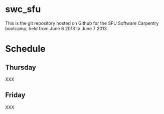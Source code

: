swc_sfu
=======

This is the git repository hosted on Github for the SFU Software Carpentry bootcamp, held from June 6 2013 to June 7 2013. 

# Schedule

## Thursday

XXX

## Friday

XXX

